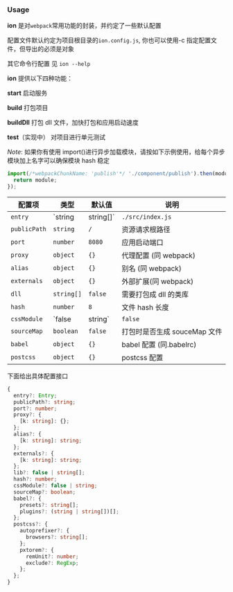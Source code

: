 ### Usage

**ion** 是对`webpack`常用功能的封装，并约定了一些默认配置

配置文件默认约定为项目根目录的`ion.config.js`, 你也可以使用-c 指定配置文件，但导出的必须是对象

其它命令行配置 见 `ion --help`

**ion** 提供以下四种功能：

**start**
启动服务

**build**
打包项目

**buildDll**
打包 dll 文件，加快打包和应用启动速度

**test**（实现中）
对项目进行单元测试

*Note*: 如果你有使用 import()进行异步加载模块，请按如下示例使用，给每个异步模块加上名字可以确保模块 hash 稳定

```js
import(/*webpackChunkName: 'publish'*/ './component/publish').then(module => {
  return module;
});
```

| 配置项       | 类型                | 默认值           | 说明                         |
| ------------ | ------------------- | ---------------- | ---------------------------- |
| `entry`      | `string | string[]` | `./src/index.js` | 程序入口                     |
| `publicPath` | `string`            | `/`              | 资源请求根路径               |
| `port`       | `number`            | `8080`           | 应用启动端口                 |
| `proxy`      | `object`            | `{}`             | 代理配置 (同 webpack)        |
| `alias`      | `object`            | `{}`             | 别名 (同 webpack)            |
| `externals`  | `object`            | `{}`             | 外部扩展(同 webpack)         |
| `dll`        | `string[]`          | `false`          | 需要打包成 dll 的类库        |
| `hash`       | `number`            | `8`              | 文件 hash 长度               |
| `cssModule`  | `false | string`    | `false`          | 启用 cssModule               |
| `sourceMap`  | `boolean`           | `false`          | 打包时是否生成 souceMap 文件 |
| `babel`      | `object`            | `{}`             | babel 配置 (同.babelrc)      |
| `postcss`    | `object`            | `{}`             | postcss 配置                 |

下面给出具体配置接口
```ts
{
  entry?: Entry;
  publicPath?: string;
  port?: number;
  proxy?: {
    [k: string]: {};
  };
  alias?: {
    [k: string]: string;
  };
  externals?: {
    [k: string]: string;
  };
  lib?: false | string[];
  hash?: number;
  cssModule?: false | string;
  sourceMap?: boolean;
  babel?: {
    presets?: string[];
    plugins?: (string | string[])[];
  };
  postcss?: {
    autoprefixer?: {
      browsers?: string[];
    };
    pxtorem?: {
      remUnit?: number;
      exclude?: RegExp;
    };
  };
}
```